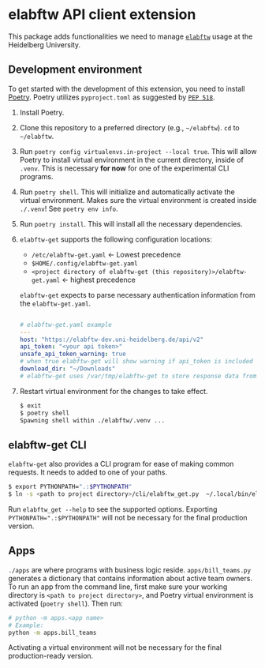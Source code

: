# elabftw API client extension

This package adds functionalities we need to manage [`elabftw`](https://github.com/elabftw/elabftw/) usage at the
Heidelberg
University.

## Development environment

To get started with the development of this extension, you need to
install [Poetry](https://python-poetry.org/docs/#installation). Poetry utilizes `pyproject.toml` as suggested
by [`PEP 518`](https://peps.python.org/pep-0518/).

1. Install Poetry.
2. Clone this repository to a preferred directory (e.g., `~/elabftw`). `cd` to `~/elabftw`.
3. Run `poetry config virtualenvs.in-project --local true`. This will allow Poetry to install virtual environment in the
   current directory, inside of `.venv`. This is necessary **for now** for one of the experimental CLI programs.
4. Run `poetry shell`. This will initialize and automatically activate the virtual environment. Makes sure the virtual
   environment is created
   inside `./.venv`! See `poetry env info`.
5. Run `poetry install`. This will install all the necessary dependencies.
6. `elabftw-get` supports the following configuration locations:
    - `/etc/elabftw-get.yaml` <- Lowest precedence
    - `$HOME/.config/elabftw-get.yaml`
    - `<project directory of elabftw-get (this repository)>/elabftw-get.yaml` <- highest precedence

   `elabftw-get` expects to parse necessary authentication information from the `elabftw-get.yaml`.
   ```yaml
   
   # elabftw-get.yaml example
   ---
   host: "https://elabftw-dev.uni-heidelberg.de/api/v2"
   api_token: "<your api token>"
   unsafe_api_token_warning: true
   # when true elabftw-get will show warning if api_token is included in the project-level configuration file
   download_dir: "~/Downloads"  
   # elabftw-get uses /var/tmp/elabftw-get to store response data from back from API requests. However, a user may wish to use those data and have them saved somewhere else. This field defines an export path for that purpose.  
   ```

7. Restart virtual environment for the changes to take effect.
   ```bash
   $ exit
   $ poetry shell
   Spawning shell within ./elabftw/.venv ...
   ```

## elabftw-get CLI

`elabftw-get` also provides a CLI program for ease of making common requests. It needs to added to one of your
paths.

```bash
$ export PYTHONPATH=".:$PYTHONPATH"
$ ln -s <path to project directory>/cli/elabftw_get.py  ~/.local/bin/elabftw-get
```

Run `elabftw_get --help` to see the supported options. Exporting `PYTHONPATH=".:$PYTHONPATH"` will not be necessary for
the final production version.

## Apps

`./apps` are where programs with business logic reside. `apps/bill_teams.py` generates a dictionary that contains
information about active team owners. To run an app from the command line, first make sure your working directory
is `<path to project directory>`, and Poetry virtual environment is activated (`poetry shell`). Then run:

```sh
# python -m apps.<app name> 
# Example:
python -m apps.bill_teams 
```

Activating a virtual environment will not be necessary for the final production-ready version.